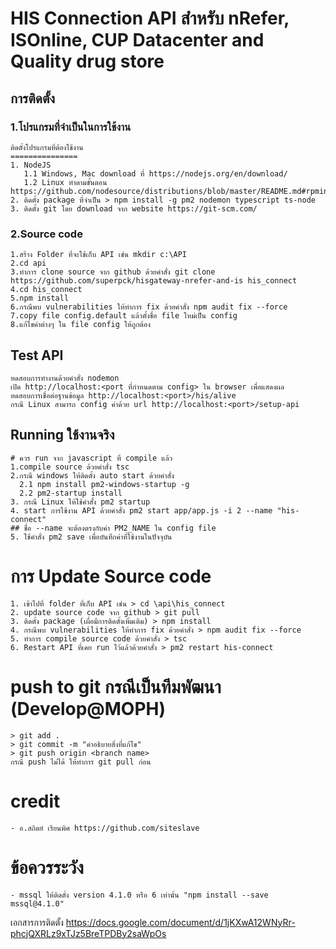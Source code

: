 # HIS Connection API สำหรับ nRefer, ISOnline, CUP Datacenter and Quality drug store

## การติดตั้ง
### 1.โปรแกรมที่จำเป็นในการใช้งาน
```
ติดตั้งโปรแกรมที่ต้องใช้งาน
===============
1. NodeJS
   1.1 Windows, Mac download ที่ https://nodejs.org/en/download/
   1.2 Linux ทำตามขั้นตอน https://github.com/nodesource/distributions/blob/master/README.md#rpminstall
2. ติดตั้ง package ที่จำเป็น > npm install -g pm2 nodemon typescript ts-node
3. ติดตั้ง git โดย download จาก website https://git-scm.com/
```

### 2.Source code
```
1.สร้าง Folder ที่จะใช้เก็บ API เช่น mkdir c:\API
2.cd api
3.ทำการ clone source จาก github ด้วยคำสั่ง git clone https://github.com/superpck/hisgateway-nrefer-and-is his_connect
4.cd his_connect
5.npm install
6.กรณีพบ vulnerabilities ให้ทำการ fix ด้วยคำสั่ง npm audit fix --force
7.copy file config.default แล้วตั้งชื่อ file ใหม่เป็น config
8.แก้ไขค่าต่างๆ ใน file config ให้ถูกต้อง
```

## Test API
```
ทดสอบการทำงานด้วยคำสั่ง nodemon
เปิด http://localhost:<port ที่กำหนดตาม config> ใน browser เพื่อแสดงผล
ทดสอบการเชื่อต่อฐานข้อมูล http://localhost:<port>/his/alive
กรณี Linux สามารถ config ค่าด้วย url http://localhost:<port>/setup-api
```

## Running ใช้งานจริง
```
# ควร run จาก javascript ที่ compile แล้ว
1.compile source ด้วยคำสั่ง tsc
2.กรณี windows ให้ติดตั้ง auto start ด้วยคำสั่ง
  2.1 npm install pm2-windows-startup -g
  2.2 pm2-startup install
3. กรณี Linux ให้ใช้คำสั้ง pm2 startup
4. start การใช้งาน API ด้วยคำสั่ง pm2 start app/app.js -i 2 --name "his-connect"
## ชื่อ --name จะต้องตรงกับค่า PM2_NAME ใน config file
5. ใช้คำสั่ง pm2 save เพื่อบันทึกค่าที่ใช้งานในปัจจุบัน
```

# การ Update Source code
```
1. เข้าไปที่ folder ที่เก็บ API เช่น > cd \api\his_connect
2. update source code จาก github > git pull
3. ติดตั้ง package (เผื่อมีการติดตั้งเพิ่มเติม) > npm install
4. กรณีพบ vulnerabilities ให้ทำการ fix ด้วยคำสั่ง > npm audit fix --force
5. ทำการ compile source code ด้วยคำสั่ง > tsc
6. Restart API ที่เคย run ไว้แล้วด้วยคำสั่ง > pm2 restart his-connect
```

# push to git กรณีเป็นทีมพัฒนา (Develop@MOPH)
```
> git add .
> git commit -m "คำอธิบายสิ่งที่แก้ไข"
> git push origin <branch name>
กรณี push ไม่ได้ ให้ทำการ git pull ก่อน
```

# credit
```
- อ.สถิตย์ เรียนพิศ https://github.com/siteslave
```

# ข้อควรระวัง
```
- mssql ให้ติดตั้ง version 4.1.0 หรือ 6 เท่านั้น "npm install --save mssql@4.1.0"
```

เอกสารการติดตั้ง
https://docs.google.com/document/d/1jKXwA12WNyRr-phcjQXRLz9xTJz5BreTPDBy2saWpOs
